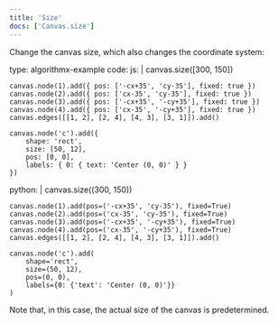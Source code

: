 ```yaml
---
title: 'Size'
docs: ['Canvas.size']
---
```


Change the canvas size, which also changes the coordinate system:

<data type='yaml'>
type: algorithmx-example
code:
  js: |
    canvas.size([300, 150])
    
    canvas.node(1).add({ pos: ['-cx+35', 'cy-35'], fixed: true })
    canvas.node(2).add({ pos: ['cx-35', 'cy-35'], fixed: true })
    canvas.node(3).add({ pos: ['-cx+35', '-cy+35'], fixed: true })
    canvas.node(4).add({ pos: ['cx-35', '-cy+35'], fixed: true })
    canvas.edges([[1, 2], [2, 4], [4, 3], [3, 1]]).add()
    
    canvas.node('c').add({
        shape: 'rect',
        size: [50, 12],
        pos: [0, 0],
        labels: { 0: { text: 'Center (0, 0)' } }
    })
  python: |
    canvas.size((300, 150))
    
    canvas.node(1).add(pos=('-cx+35', 'cy-35'), fixed=True)
    canvas.node(2).add(pos=('cx-35', 'cy-35'), fixed=True)
    canvas.node(3).add(pos=('-cx+35', '-cy+35'), fixed=True)
    canvas.node(4).add(pos=('cx-35', '-cy+35'), fixed=True)
    canvas.edges([[1, 2], [2, 4], [4, 3], [3, 1]]).add()
    
    canvas.node('c').add(
        shape='rect',
        size=(50, 12),
        pos=(0, 0),
        labels={0: {'text': 'Center (0, 0)'}}
    )
</data>

Note that, in this case, the actual size of the canvas is predetermined.
